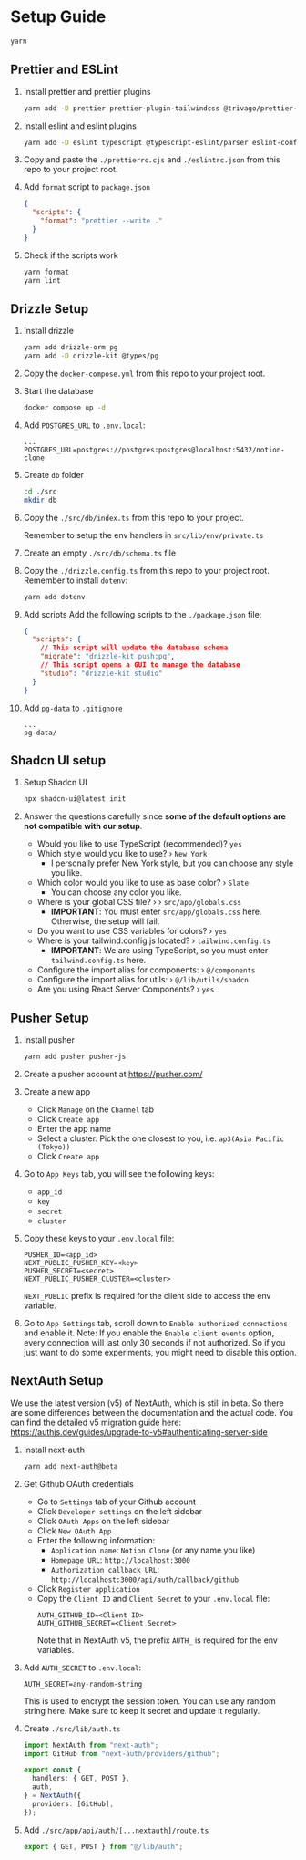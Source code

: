 # Setup Guide
   ```bash
   yarn
   ```

## Prettier and ESLint

1. Install prettier and prettier plugins
   ```bash
   yarn add -D prettier prettier-plugin-tailwindcss @trivago/prettier-plugin-sort-imports
   ```
2. Install eslint and eslint plugins
   ```bash
   yarn add -D eslint typescript @typescript-eslint/parser eslint-config-prettier @typescript-eslint/eslint-plugin
   ```
3. Copy and paste the `./prettierrc.cjs` and `./eslintrc.json` from this repo to your project root.

4. Add `format` script to `package.json`
   ```json
   {
     "scripts": {
       "format": "prettier --write ."
     }
   }
   ```
5. Check if the scripts work
   ```bash
   yarn format
   yarn lint
   ```

## Drizzle Setup

1. Install drizzle

   ```bash
   yarn add drizzle-orm pg
   yarn add -D drizzle-kit @types/pg
   ```

2. Copy the `docker-compose.yml` from this repo to your project root.

3. Start the database

   ```bash
   docker compose up -d
   ```

4. Add `POSTGRES_URL` to `.env.local`:
   ```text
   ...
   POSTGRES_URL=postgres://postgres:postgres@localhost:5432/notion-clone
   ```
5. Create `db` folder
   ```bash
   cd ./src
   mkdir db
   ```
6. Copy the `./src/db/index.ts` from this repo to your project.

   Remember to setup the env handlers in `src/lib/env/private.ts`

7. Create an empty `./src/db/schema.ts` file

8. Copy the `./drizzle.config.ts` from this repo to your project root.
   Remember to install `dotenv`:

   ```bash
   yarn add dotenv
   ```

9. Add scripts
   Add the following scripts to the `./package.json` file:

   ```json
   {
     "scripts": {
       // This script will update the database schema
       "migrate": "drizzle-kit push:pg",
       // This script opens a GUI to manage the database
       "studio": "drizzle-kit studio"
     }
   }
   ```

10. Add `pg-data` to `.gitignore`
    ```text
    ...
    pg-data/
    ```

## Shadcn UI setup

1. Setup Shadcn UI
   ```bash
   npx shadcn-ui@latest init
   ```
2. Answer the questions carefully since **some of the default options are not compatible with our setup**.

   - Would you like to use TypeScript (recommended)? `yes`
   - Which style would you like to use? › `New York`
     - I personally prefer New York style, but you can choose any style you like.
   - Which color would you like to use as base color? › `Slate`
     - You can choose any color you like.
   - Where is your global CSS file? › › `src/app/globals.css`
     - **IMPORTANT**: You must enter `src/app/globals.css` here. Otherwise, the setup will fail.
   - Do you want to use CSS variables for colors? › `yes`
   - Where is your tailwind.config.js located? › `tailwind.config.ts`
     - **IMPORTANT**: We are using TypeScript, so you must enter `tailwind.config.ts` here.
   - Configure the import alias for components: › `@/components`
   - Configure the import alias for utils: › `@/lib/utils/shadcn`
   - Are you using React Server Components? › `yes`

## Pusher Setup

1.  Install pusher

    ```bash
    yarn add pusher pusher-js
    ```

2.  Create a pusher account at https://pusher.com/
3.  Create a new app

    - Click `Manage` on the `Channel` tab
    - Click `Create app`
    - Enter the app name
    - Select a cluster. Pick the one closest to you, i.e. `ap3(Asia Pacific (Tokyo))`
    - Click `Create app`

4.  Go to `App Keys` tab, you will see the following keys:
    - `app_id`
    - `key`
    - `secret`
    - `cluster`
5.  Copy these keys to your `.env.local` file:
    ```text
    PUSHER_ID=<app_id>
    NEXT_PUBLIC_PUSHER_KEY=<key>
    PUSHER_SECRET=<secret>
    NEXT_PUBLIC_PUSHER_CLUSTER=<cluster>
    ```
    `NEXT_PUBLIC` prefix is required for the client side to access the env variable.
6.  Go to `App Settings` tab, scroll down to `Enable authorized connections` and enable it.
    Note: If you enable the `Enable client events` option, every connection will last only 30 seconds if not authorized. So if you just want to do some experiments, you might need to disable this option.

## NextAuth Setup

We use the latest version (v5) of NextAuth, which is still in beta. So there are some differences between the documentation and the actual code. You can find the detailed v5 migration guide here: https://authjs.dev/guides/upgrade-to-v5#authenticating-server-side

1. Install next-auth

   ```bash
   yarn add next-auth@beta
   ```

2. Get Github OAuth credentials

   - Go to `Settings` tab of your Github account
   - Click `Developer settings` on the left sidebar
   - Click `OAuth Apps` on the left sidebar
   - Click `New OAuth App`
   - Enter the following information:
     - `Application name`: `Notion Clone` (or any name you like)
     - `Homepage URL`: `http://localhost:3000`
     - `Authorization callback URL`: `http://localhost:3000/api/auth/callback/github`
   - Click `Register application`
   - Copy the `Client ID` and `Client Secret` to your `.env.local` file:
     ```text
     AUTH_GITHUB_ID=<Client ID>
     AUTH_GITHUB_SECRET=<Client Secret>
     ```
     Note that in NextAuth v5, the prefix `AUTH_` is required for the env variables.

3. Add `AUTH_SECRET` to `.env.local`:

   ```text
   AUTH_SECRET=any-random-string
   ```

   This is used to encrypt the session token. You can use any random string here. Make sure to keep it secret and update it regularly.

4. Create `./src/lib/auth.ts`

   ```ts
   import NextAuth from "next-auth";
   import GitHub from "next-auth/providers/github";

   export const {
     handlers: { GET, POST },
     auth,
   } = NextAuth({
     providers: [GitHub],
   });
   ```

5. Add `./src/app/api/auth/[...nextauth]/route.ts`

   ```ts
   export { GET, POST } from "@/lib/auth";
   ```
